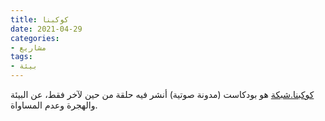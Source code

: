 ```yaml
---
title: كوكبنا
date: 2021-04-29
categories:
- مشاريع
tags:
- بيئة
---
```


[كوكبنا.شبكة](https://كوكبنا.شبكة) هو بودكاست (مدونة صوتية) أنشر فيه حلقة من حين لآخر فقط، عن البيئة والهجرة وعدم المساواة.
